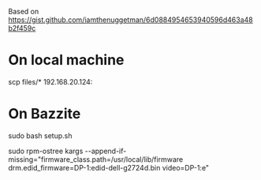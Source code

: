 Based on https://gist.github.com/iamthenuggetman/6d0884954653940596d463a48b2f459c

# On local machine
scp files/* 192.168.20.124:

# On Bazzite
sudo bash setup.sh

sudo rpm-ostree kargs --append-if-missing="firmware_class.path=/usr/local/lib/firmware drm.edid_firmware=DP-1:edid-dell-g2724d.bin video=DP-1:e"
